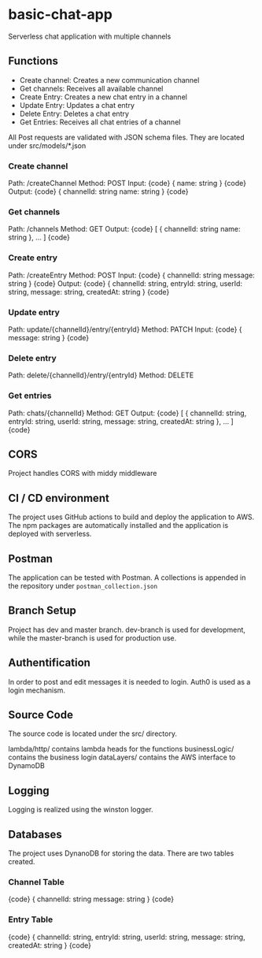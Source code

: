 # basic-chat-app
Serverless chat application with multiple channels

## Functions

* Create channel: Creates a new communication channel
* Get channels: Receives all available channel
* Create Entry: Creates a new chat entry in a channel
* Update Entry: Updates a chat entry
* Delete Entry: Deletes a chat entry
* Get Entries: Receives all chat entries of a channel

All Post requests are validated with JSON schema files. They are located under
src/models/*.json

### Create channel

Path: /createChannel
Method: POST
Input:
{code}
{
    name: string
}
{code}
Output:
{code}
{
    channelId: string
    name: string
}
{code}

### Get channels

Path: /channels
Method: GET
Output:
{code}
[
    {
        channelId: string
        name: string
    },
    ...
]
{code}

### Create entry

Path: /createEntry
Method: POST
Input:
{code}
{
    channelId: string
    message: string
}
{code}
Output:
{code}
{
    channelId: string,
    entryId: string,
    userId: string,
    message: string,
    createdAt: string
}
{code}

### Update entry

Path: update/{channelId}/entry/{entryId}
Method: PATCH
Input:
{code}
{
    message: string
}
{code}

### Delete entry

Path: delete/{channelId}/entry/{entryId}
Method: DELETE

### Get entries

Path: chats/{channelId}
Method: GET
Output:
{code}
[
    {
        channelId: string,
        entryId: string,
        userId: string,
        message: string,
        createdAt: string
    },
    ...
]
{code}

## CORS

Project handles CORS with middy middleware

## CI / CD environment

The project uses GitHub actions to build and deploy the application to AWS. The
npm packages are automatically installed and the application is deployed with
serverless.

## Postman

The application can be tested with Postman. A collections is appended in the
repository under `postman_collection.json`

## Branch Setup

Project has dev and master branch. dev-branch is used for development, while
the master-branch is used for production use.

## Authentification

In order to post and edit messages it is needed to login. Auth0 is used as a
login mechanism.

## Source Code

The source code is located under the src/ directory.

lambda/http/ contains lambda heads for the functions
businessLogic/ contains the business login
dataLayers/ contains the AWS interface to DynamoDB

## Logging

Logging is realized using the winston logger.

## Databases

The project uses DynanoDB for storing the data. There are two tables created.

### Channel Table

{code}
{
    channelId: string
    message: string
}
{code}

### Entry Table
{code}
{
    channelId: string,
    entryId: string,
    userId: string,
    message: string,
    createdAt: string
}
{code}